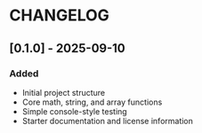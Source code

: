 # CHANGELOG

## [0.1.0] - 2025-09-10

### Added

- Initial project structure
- Core math, string, and array functions
- Simple console-style testing
- Starter documentation and license information